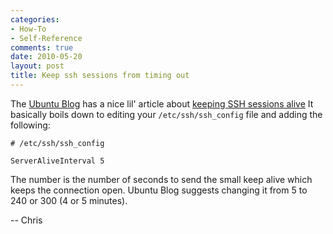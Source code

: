 ```yaml
---
categories:
- How-To
- Self-Reference
comments: true
date: 2010-05-20
layout: post
title: Keep ssh sessions from timing out
---
```


The [Ubuntu Blog]('http://embraceubuntu.com') has a nice lil' article
about [keeping SSH sessions alive]('http://embraceubuntu.com/2006/02/03/keeping-ssh-sessions-alive/')
It basically boils down to editing your `/etc/ssh/ssh_config` file and
adding the following:

    # /etc/ssh/ssh_config

    ServerAliveInterval 5

The number is the number of seconds to send the small keep alive which
keeps the connection open. Ubuntu Blog suggests changing it from 5 to
240 or 300 (4 or 5 minutes).

-- Chris
